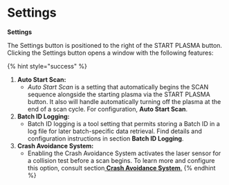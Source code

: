 # Settings

**Settings**

The Settings button is positioned to the right of the START PLASMA button. Clicking the Settings button opens a window with the following features:

{% hint style="success" %}
1. **Auto Start Scan:**
   * _Auto Start Scan_ is a setting that automatically begins the SCAN sequence alongside the starting plasma via the START PLASMA button. It also will handle automatically turning off the plasma at the end of a scan cycle. For configuration, **Auto Start Scan**.
2. **Batch ID Logging:**
   * Batch ID logging is a tool setting that permits storing a Batch ID in a log file for later batch-specific data retrieval. Find details and configuration instructions in section **Batch ID Logging**.
3. **Crash Avoidance System:**
   * Enabling the Crash Avoidance System activates the laser sensor for a collision test before a scan begins. To learn more and configure this option, consult section[ **Crash Avoidance System**.](crash-avoidance-system.md)
{% endhint %}
